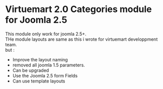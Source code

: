 Virtuemart 2.0 Categories module for Joomla 2.5
=======================
This module only work for joomla 2.5+.   
THe module layouts are same as this i wrote for virtuemart developpment team.   
but :
- Improve the layout naming
- removed all joomla 1.5 parameters.
- Can be upgraded
- Use the Joomla 2.5 form Fields
- Can use template layouts

